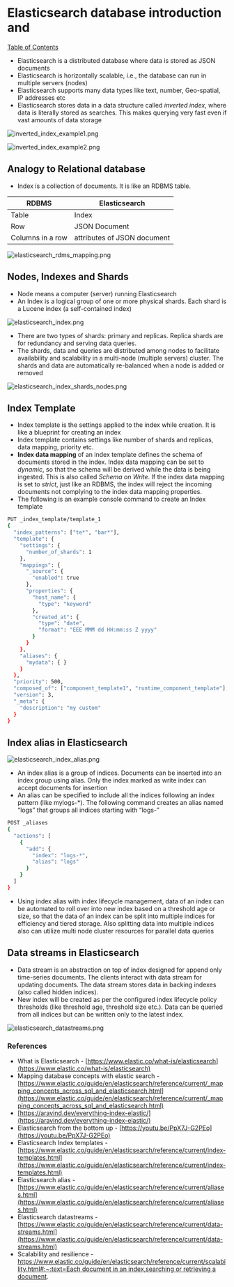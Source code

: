 # Elasticsearch database introduction and 

[Table of Contents](https://nagasudhir.blogspot.com/2020/04/taming-python-table-of-contents.html)

-   Elasticsearch is a distributed database where data is stored as JSON documents
-   Elasticsearch is horizontally scalable, i.e., the database can run in multiple servers (nodes)
-   Elasticsearch supports many data types like text, number, Geo-spatial, IP addresses etc
-   Elasticsearch stores data in a data structure called _inverted index_, where data is literally stored as searches. This makes querying very fast even if vast amounts of data storage

![inverted_index_example1.png](https://github.com/nagasudhirpulla/taming_python/blob/master/blog/skills/assets/img/inverted_index_example1.png?raw=true)

![inverted_index_example2.png](https://github.com/nagasudhirpulla/taming_python/blob/master/blog/skills/assets/img/inverted_index_example2.png?raw=true)

## Analogy to Relational database

-   Index is a collection of documents. It is like an RDBMS table.

| RDBMS | Elasticsearch |
|--|--|
| Table | Index |
| Row | JSON Document |
| Columns in a row | attributes of JSON document |




![elasticsearch_rdms_mapping.png](https://github.com/nagasudhirpulla/taming_python/blob/master/blog/skills/assets/img/elasticsearch_rdms_mapping.png?raw=true)

## Nodes, Indexes and Shards

-   Node means a computer (server) running Elasticsearch
-   An Index is a logical group of one or more physical shards. Each shard is a Lucene index (a self-contained index)

![elasticsearch_index.png](https://github.com/nagasudhirpulla/taming_python/blob/master/blog/skills/assets/img/elasticsearch_index.png?raw=true)

-   There are two types of shards: primary and replicas. Replica shards are for redundancy and serving data queries.
-   The shards, data and queries are distributed among nodes to facilitate availability and scalability in a multi-node (multiple servers) cluster. The shards and data are automatically re-balanced when a node is added or removed

![elasticsearch_index_shards_nodes.png](https://github.com/nagasudhirpulla/taming_python/blob/master/blog/skills/assets/img/elasticsearch_index_shards_nodes.png?raw=true)

## Index Template

-   Index template is the settings applied to the index while creation. It is like a blueprint for creating an index
-   Index template contains settings like number of shards and replicas, data mapping, priority etc.
-   **Index data mapping** of an index template defines the schema of documents stored in the index. Index data mapping can be set to _dynamic_, so that the schema will be derived while the data is being ingested. This is also called _Schema on Write_. If the index data mapping is set to _strict_, just like an RDBMS, the index will reject the incoming documents not complying to the index data mapping properties.
-   The following is an example console command to create an Index template

```bash
PUT _index_template/template_1
{
  "index_patterns": ["te*", "bar*"],
  "template": {
    "settings": {
      "number_of_shards": 1
    },
    "mappings": {
      "_source": {
        "enabled": true
      },
      "properties": {
        "host_name": {
          "type": "keyword"
        },
        "created_at": {
          "type": "date",
          "format": "EEE MMM dd HH:mm:ss Z yyyy"
        }
      }
    },
    "aliases": {
      "mydata": { }
    }
  },
  "priority": 500,
  "composed_of": ["component_template1", "runtime_component_template"], 
  "version": 3,
  "_meta": {
    "description": "my custom"
  }
}

```

## Index alias in Elasticsearch

![elasticsearch_index_alias.png](https://github.com/nagasudhirpulla/taming_python/blob/master/blog/skills/assets/img/elasticsearch_index_alias.png?raw=true)

-   An index alias is a group of indices. Documents can be inserted into an index group using alias. Only the index marked as write index can accept documents for insertion
-   An alias can be specified to include all the indices following an index pattern (like mylogs-*). The following command creates an alias named “logs” that groups all indices starting with “logs-”

```bash
POST _aliases
{
  "actions": [
    {
      "add": {
        "index": "logs-*",
        "alias": "logs"
      }
    }
  ]
}

```

-   Using index alias with index lifecycle management, data of an index can be automated to roll over into new index based on a threshold age or size, so that the data of an index can be split into multiple indices for efficiency and tiered storage. Also splitting data into multiple indices also can utilize multi node cluster resources for parallel data queries

## Data streams in Elasticsearch

-   Data stream is an abstraction on top of index designed for append only time-series documents. The clients interact with data stream for updating documents. The data stream stores data in backing indexes (also called hidden indices).
-   New index will be created as per the configured index lifecycle policy thresholds (like threshold age, threshold size etc.). Data can be queried from all indices but can be written only to the latest index.

![elasticsearch_datastreams.png](https://github.com/nagasudhirpulla/taming_python/blob/master/blog/skills/assets/img/elasticsearch_datastreams.png?raw=true)

### References

-   What is Elasticsearch - [](https://www.elastic.co/what-is/elasticsearch)[https://www.elastic.co/what-is/elasticsearch](https://www.elastic.co/what-is/elasticsearch)
-   Mapping database concepts with elastic search - [](https://www.elastic.co/guide/en/elasticsearch/reference/current/_mapping_concepts_across_sql_and_elasticsearch.html)[https://www.elastic.co/guide/en/elasticsearch/reference/current/_mapping_concepts_across_sql_and_elasticsearch.html](https://www.elastic.co/guide/en/elasticsearch/reference/current/_mapping_concepts_across_sql_and_elasticsearch.html)
-   [](https://aravind.dev/everything-index-elastic/)[https://aravind.dev/everything-index-elastic/](https://aravind.dev/everything-index-elastic/)
-   Elasticsearch from the bottom up - [](https://youtu.be/PpX7J-G2PEo)[https://youtu.be/PpX7J-G2PEo](https://youtu.be/PpX7J-G2PEo)
-   Elasticsearch Index templates - [](https://www.elastic.co/guide/en/elasticsearch/reference/current/index-templates.html)[https://www.elastic.co/guide/en/elasticsearch/reference/current/index-templates.html](https://www.elastic.co/guide/en/elasticsearch/reference/current/index-templates.html)
-   Elasticsearch alias - [](https://www.elastic.co/guide/en/elasticsearch/reference/current/aliases.html)[https://www.elastic.co/guide/en/elasticsearch/reference/current/aliases.html](https://www.elastic.co/guide/en/elasticsearch/reference/current/aliases.html)
-   Elasticsearch datastreams - [](https://www.elastic.co/guide/en/elasticsearch/reference/current/data-streams.html)[https://www.elastic.co/guide/en/elasticsearch/reference/current/data-streams.html](https://www.elastic.co/guide/en/elasticsearch/reference/current/data-streams.html)
-   Scalability and resilience - [https://www.elastic.co/guide/en/elasticsearch/reference/current/scalability.html#:~:text=Each document in an index,searching or retrieving a document](https://www.elastic.co/guide/en/elasticsearch/reference/current/scalability.html#:~:text=Each%20document%20in%20an%20index,searching%20or%20retrieving%20a%20document).
<!--stackedit_data:
eyJoaXN0b3J5IjpbMTE1MjI4MjE1MiwtNzkyMzY3MjAyLC03OT
IzNjcyMDIsLTI5MDM3Njk3NV19
-->